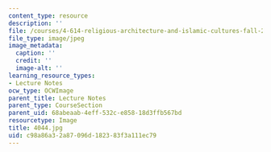 ```yaml
---
content_type: resource
description: ''
file: /courses/4-614-religious-architecture-and-islamic-cultures-fall-2002/c98a86a32a87096d182383f3a111ec79_4044.jpg
file_type: image/jpeg
image_metadata:
  caption: ''
  credit: ''
  image-alt: ''
learning_resource_types:
- Lecture Notes
ocw_type: OCWImage
parent_title: Lecture Notes
parent_type: CourseSection
parent_uid: 68abeaab-4eff-532c-e858-18d3ffb567bd
resourcetype: Image
title: 4044.jpg
uid: c98a86a3-2a87-096d-1823-83f3a111ec79
---
```

